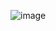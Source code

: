 ![image](https://github.com/Debarjitmohanty/Furniture-Website/assets/91021174/a3917133-5445-4fd8-9f2c-9c31b7bd0f8a)
